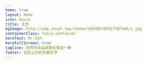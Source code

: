 ```yaml
---
home: true
layout: Home
icon: house
title: 主页
bgImage: http://img.zouyh.top/theme/%E9%BE%99%E7%8F%A0/1.jpg
containerClass: fancy-container
heroText: Mr.Zyh
heroFullScreen: true
tagline: 世界的命运就赌在我这一拳
footer: 自定义你的页脚文字
---
```


